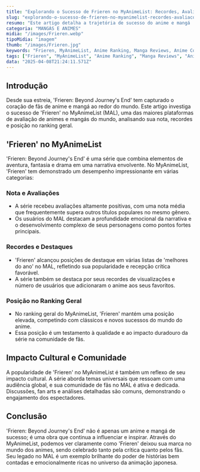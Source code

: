 ```yaml
---
title: "Explorando o Sucesso de Frieren no MyAnimeList: Recordes, Avaliações e Rankings"
slug: "explorando-o-sucesso-de-frieren-no-myanimelist-recordes-avaliacoes-e-rankings"
resumo: "Este artigo detalha a trajetória de sucesso do anime e mangá 'Frieren' no popular site MyAnimeList. Exploramos seus recordes, avaliações e a posição no ranking geral, destacando o que faz de 'Frieren' uma obra tão apreciada pela comunidade."
categoria: "MANGÁS E ANIMES"
midia: "/images/Frieren.webp"
tipoMidia: "imagem"
thumb: "/images/Frieren.jpg"
keywords: "Frieren, MyAnimeList, Anime Ranking, Manga Reviews, Anime Community, Anime Analysis, Japanese Animation, Manga Popularity"
tags: ["Frieren", "MyAnimeList", "Anime Ranking", "Manga Reviews", "Anime Community", "Anime Analysis", "Japanese Animation", "Manga Popularity"]
data: "2025-04-08T21:24:11.571Z"
---
```


## Introdução
Desde sua estreia, 'Frieren: Beyond Journey's End' tem capturado o coração de fãs de anime e mangá ao redor do mundo. Este artigo investiga o sucesso de 'Frieren' no MyAnimeList (MAL), uma das maiores plataformas de avaliação de animes e mangás do mundo, analisando sua nota, recordes e posição no ranking geral.

## 'Frieren' no MyAnimeList
'Frieren: Beyond Journey's End' é uma série que combina elementos de aventura, fantasia e drama em uma narrativa envolvente. No MyAnimeList, 'Frieren' tem demonstrado um desempenho impressionante em várias categorias:

### Nota e Avaliações
- A série recebeu avaliações altamente positivas, com uma nota média que frequentemente supera outros títulos populares no mesmo gênero.
- Os usuários do MAL destacam a profundidade emocional da narrativa e o desenvolvimento complexo de seus personagens como pontos fortes principais.

### Recordes e Destaques
- 'Frieren' alcançou posições de destaque em várias listas de 'melhores do ano' no MAL, refletindo sua popularidade e recepção crítica favorável.
- A série também se destaca por seus recordes de visualizações e número de usuários que adicionaram o anime aos seus favoritos.

### Posição no Ranking Geral
- No ranking geral do MyAnimeList, 'Frieren' mantém uma posição elevada, competindo com clássicos e novos sucessos do mundo do anime.
- Essa posição é um testamento à qualidade e ao impacto duradouro da série na comunidade de fãs.

## Impacto Cultural e Comunidade
A popularidade de 'Frieren' no MyAnimeList é também um reflexo de seu impacto cultural. A série aborda temas universais que ressoam com uma audiência global, e sua comunidade de fãs no MAL é ativa e dedicada. Discussões, fan arts e análises detalhadas são comuns, demonstrando o engajamento dos espectadores.

## Conclusão
'Frieren: Beyond Journey's End' não é apenas um anime e mangá de sucesso; é uma obra que continua a influenciar e inspirar. Através do MyAnimeList, podemos ver claramente como 'Frieren' deixou sua marca no mundo dos animes, sendo celebrado tanto pela crítica quanto pelos fãs. Seu legado no MAL é um exemplo brilhante do poder de histórias bem contadas e emocionalmente ricas no universo da animação japonesa.
